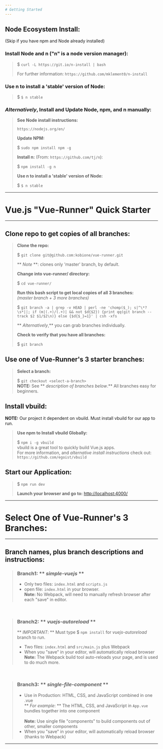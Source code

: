 ```yaml
---
# Getting Started
---
```


## Node Ecosystem Install:
(Skip if you have npm and Node already installed)
<br>

### Install Node and n ("n" is a node version manager):

> $ `curl -L https://git.io/n-install | bash`
>
> For further information: `https://github.com/mklement0/n-install`

### Use n to install a 'stable' version of Node:
> $ `$ n stable`


### *Alternatively*, Install and Update Node, npm, and n manually:
>   **See Node install instructions:** 
>
>   `https://nodejs.org/en/`
>
>   **Update NPM:**
>   
> $ `sudo npm install npm -g`
>
>   **Install n:** (From: `https://github.com/tj/n`):
>   
> $ `npm install -g n`
>
>   **Use n to install a 'stable' version of Node:**
>
> $ `$ n stable`


---
# Vue.js "Vue-Runner" Quick Starter

---

## Clone repo to get copies of all branches:

> **Clone the repo:**
> 
> $ `git clone git@github.com:kobione/vue-runner.git`
>
> ** *Note* **: clones only 'master' branch, by default.
> <br>
>
> **Change into vue-runner/ directory:**
> 
> $ `cd vue-runner/`
> <br>
>
> **Run this bash script to get local copies of all 3 branches:**
> <br>
> *(master branch + 3 more branches)*
> 
> $ `git branch -a | grep -v HEAD | perl -ne 'chomp($_); s|^\*?\s*||; if (m|(.+)/(.+)| && not $d{$2}) {print qq(git branch --track $2 $1/$2\n)} else {$d{$_}=1}' | csh -xfs`
>
> ** *Alternatively*,** you can grab branches individually.
> <br>
>
> **Check to verify that you have all branches:**
> 
> $ `git branch`
> <br>

## **Use one of Vue-Runner's 3 starter branches:**

> **Select a branch:**
> 
>  $ `git checkout <select-a-branch>`
>   <br>
>   **NOTE:** See ** *description of branches below*.**  All branches easy for beginners.
>   <br>


## **Install vbuild:**
**NOTE:** Our project it dependent on vbuild.  Must install vbuild for our app to run.
>
> **Use npm to Install vbuild Globally:**
> 
>  $ `npm i -g vbuild`
> <br>
> vbuild is a great tool to quickly build Vue.js apps.
> <br>
> For more information, and *alternative install instructions* check out: `https://github.com/egoist/vbuild`
> <br>



## **Start our Application:**

>  $ `npm run dev`
>
>  **Launch your browser and go to:** [http://localhost:4000/](http://localhost:4000/)


---
# Select One of Vue-Runner's 3 Branches:
---

## Branch names, plus branch descriptions and instructions:

> ### Branch1: ** *simple-vuejs* **
>
>   - Only two files: `index.html` and `scripts.js`
>     <br>
>   - open file: `index.html` in your browser.
>     <br>
>   **Note:** No Webpack, will need to manually refresh browser after each "save" in editor.
> 
<br>

> ### Branch2: ** *vuejs-autoreload* **
> 
> ** *IMPORTANT*: ** Must type $ `npm install` for *vuejs-autoreload* branch to run.
> 
>   - Two files: `index.html` and `src/main.js` plus Webpack
>     <br>
>   - When you "save" in your editor, will automatically reload browser
>     <br>
>   **Note:** The Webpack build tool auto-reloads your page, and is used to do much more.
> 
<br>

> ### Branch3: ** *single-file-component* **
> 
>   - Use in Production: HTML, CSS, and JavaScript combined in one .vue
>     <br>
>     ** *For example*: ** The HTML, CSS, and JavaScript in `App.vue` bundles together into one component
>     <br>
>     <br>
>     **Note:** Use single file "components" to build components out of other, smaller components
>     <br> 
>   - When you "save" in your editor, will automatically reload browser (thanks to Webpack)
>     <br>

---
